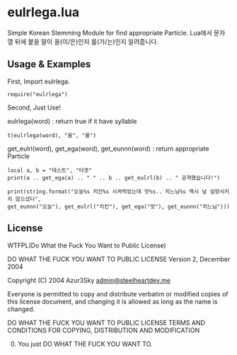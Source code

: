 # eulrlega.lua

Simple Korean Stemming Module for find appropriate Particle.
Lua에서 문자열 뒤에 붙을 말이 을(이/은)인지 를(가/는)인지 알려줍니다.

## Usage & Examples

First, Import eulrlega.
    
    require("eulrlega")

Second, Just Use!

eulrlega(word) : return true if it have syllable
    
    t(eulrlega(word), "을", "를")

get_eulrl(word), get_ega(word), get_eunnn(word) : return appropriate Particle
    
    local a, b = "테스트", "타겟"
    print(a .. get_ega(a) .. " " .. b .. get_eulrl(b) .. " 공격했습니다!")
    
    print(string.format("오늘%s 치킨%s 시켜먹었는데 맛%s.. 치느님%s 역시 날 실망시키지 않으셨다", 
    get_eunnn("오늘"), get_eulrl("치킨"), get_ega("맛"), get_eunnn("치느님")))


## License

WTFPL(Do What the Fuck You Want to Public License)

DO WHAT THE FUCK YOU WANT TO PUBLIC LICENSE
Version 2, December 2004

Copyright (C) 2004 Azur3Sky <admin@steelheartdev.me>

Everyone is permitted to copy and distribute verbatim or modified
copies of this license document, and changing it is allowed as long
as the name is changed.

DO WHAT THE FUCK YOU WANT TO PUBLIC LICENSE
TERMS AND CONDITIONS FOR COPYING, DISTRIBUTION AND MODIFICATION

0. You just DO WHAT THE FUCK YOU WANT TO.

